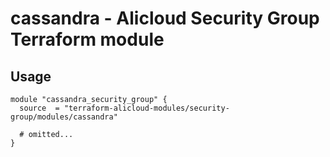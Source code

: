 # cassandra - Alicloud Security Group Terraform module

## Usage

```hcl
module "cassandra_security_group" {
  source  = "terraform-alicloud-modules/security-group/modules/cassandra"

  # omitted...
}
```

<!-- BEGINNING OF PRE-COMMIT-TERRAFORM DOCS HOOK -->
<!-- END OF PRE-COMMIT-TERRAFORM DOCS HOOK -->
